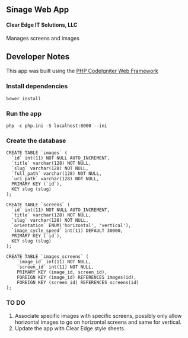 ## Sinage Web App

#### Clear Edge IT Solutions, LLC

Manages screens and images

## Developer Notes

This app was built using the [PHP CodeIgniter Web Framework](https://codeigniter.com/)

### Install dependencies

    bower install

### Run the app

    php -c php.ini -S localhost:8000 --ini

### Create the database

    CREATE TABLE `images` (
      `id` int(11) NOT NULL AUTO_INCREMENT,
      `title` varchar(128) NOT NULL,
      `slug` varchar(128) NOT NULL,
      `full_path` varchar(128) NOT NULL,
      `uri_path` varchar(128) NOT NULL,
      PRIMARY KEY (`id`),
      KEY slug (slug)
    );

    CREATE TABLE `screens` (
      `id` int(11) NOT NULL AUTO_INCREMENT,
      `title` varchar(128) NOT NULL,
      `slug` varchar(128) NOT NULL,
      `orientation` ENUM('horizontal', 'vertical'),
      `image_cycle_speed` int(11) DEFAULT 30000,
      PRIMARY KEY (`id`),
      KEY slug (slug)
    );

    CREATE TABLE `images_screens` (
        `image_id` int(11) NOT NULL,
        `screen_id` int(11) NOT NULL,
        PRIMARY KEY (image_id, screen_id),
        FOREIGN KEY (image_id) REFERENCES images(id),
        FOREIGN KEY (screen_id) REFERENCES screens(id)
    );

### TO DO
1) Associate specific images with specific screens, possibly only allow horizontal images to go on horizontal screens and same for vertical.
2) Update the app with Clear Edge style sheets.
